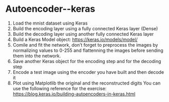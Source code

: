 # Autoencoder--keras

1. Load the mnist dataset using Keras
2. Build the encoding layer using a fully connected Keras layer (Dense)
3. Build the decoding layer using another fully connected Keras layer
4. Build a Keras Model object:
https://keras.io/models/model/
5. Comile and fit the network, don’t forget to preprocess the images by normalizing values
to 0-255 and flattenning the images before sending them into the network.
6. Save another Keras object for the encoding step and for the decoding step
7. Encode a test image using the encoder you have built and then decode it
8. Plot using Matplotlib the original and the reconstructed digits
You can use the following reference for the exercise:
https://blog.keras.io/building-autoencoders-in-keras.html
